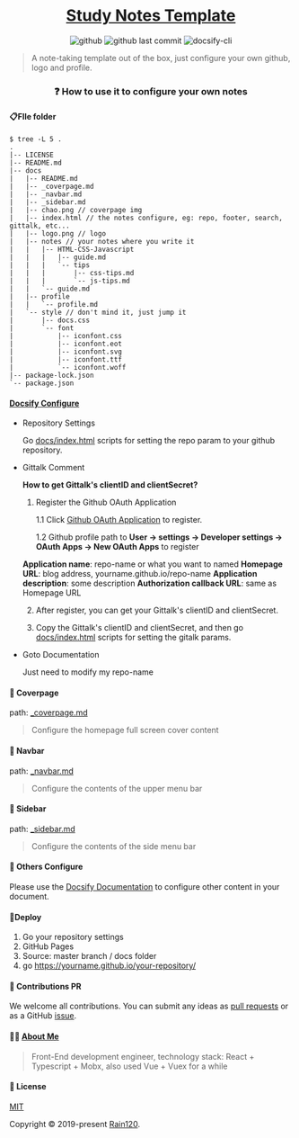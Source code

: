 <!--
 * @Author: Rain120
 * @Date: 2019-07-11 22:33:37
 * @LastEditTime: 2019-09-08 16:45:19
 -->
<h1 align="center">
<a href="https://rain120.github.io/study-notes">Study Notes Template</a>
</h1>

<div align="center">

  <p align="center">
  <img src="https://img.shields.io/github/license/rain120/study-notes?style=flat-square" alt="github" /> 
  <img src="https://img.shields.io/github/last-commit/rain120/study-notes?style=flat-square" alt="github last commit" /> 
  <img src="https://img.shields.io/badge/docsify--cli-v4.3.0-green?style=flat-square&logo=appveyor" alt="docsify-cli" />
  </p>

</div>

> A note-taking template out of the box, just configure your own github, logo and profile.

<h3 align="center">❓ How to use it to configure your own notes</h3>

#### 📋FIle folder

```shell
$ tree -L 5 .
.
|-- LICENSE
|-- README.md
|-- docs
|   |-- README.md
|   |-- _coverpage.md
|   |-- _navbar.md
|   |-- _sidebar.md
|   |-- chao.png // coverpage img
|   |-- index.html // the notes configure, eg: repo, footer, search, gittalk, etc...
|   |-- logo.png // logo
|   |-- notes // your notes where you write it
|   |   |-- HTML-CSS-Javascript
|   |   |   |-- guide.md
|   |   |   `-- tips
|   |   |       |-- css-tips.md
|   |   |       `-- js-tips.md
|   |   `-- guide.md
|   |-- profile
|   |   `-- profile.md
|   `-- style // don't mind it, just jump it
|       |-- docs.css
|       `-- font
|           |-- iconfont.css
|           |-- iconfont.eot
|           |-- iconfont.svg
|           |-- iconfont.ttf
|           `-- iconfont.woff
|-- package-lock.json
`-- package.json
```

#### [Docsify Configure](./docs/index.html)

- Repository Settings

  Go [docs/index.html](./docs/index.html) scripts for setting the repo param to your github repository.

- Gittalk Comment

  **How to get Gittalk's clientID and clientSecret?**

  1. Register the Github OAuth Application
  
        1.1 Click [Github OAuth Application](https://github.com/settings/applications/new) to register.
  
        1.2 Github profile path to **User -> settings ->  Developer settings -> OAuth Apps -> New OAuth Apps** to register

  **Application name**: repo-name or what you want to named
  **Homepage URL**: blog address, yourname.github.io/repo-name
  **Application description**: some description
  **Authorization callback URL**: same as Homepage URL

  2. After register, you can get your Gittalk's clientID and clientSecret.

  3. Copy the Gittalk's clientID and clientSecret, and then go [docs/index.html](./docs/index.html) scripts for setting the gitalk params.

* Goto Documentation

  Just need to modify my repo-name

#### 📙 Coverpage

  path: [_coverpage.md](./docs/_coverpage.md)

  > Configure the homepage full screen cover content

#### 📙 Navbar

  path: [_navbar.md](./docs/_navbar.md)

  > Configure the contents of the upper menu bar

#### 📙 Sidebar

  path: [_sidebar.md](./docs/_sidebar.md)

  > Configure the contents of the side menu bar

#### 🔨 Others Configure

  Please use the [Docsify Documentation](https://docsify.js.org) to configure other content in your document.

#### 📡Deploy

  1. Go your repository settings
  2. GitHub Pages
  3. Source: master branch / docs folder
  4. go https://yourname.github.io/your-repository/

#### 🤝 Contributions PR
  We welcome all contributions. You can submit any ideas as [pull requests](https://github.com/Rain120/study-notes/pulls) or as a GitHub [issue](https://github.com/Rain120/study-notes/issues).

#### 👨‍🏭 [About Me](https://rain120.github.io/study-notes/#/profile/profile.md)

  > Front-End development engineer, technology stack: React + Typescript + Mobx, also used Vue + Vuex for a while

#### 📝 License

  [MIT](https://github.com/Rain120/study-notes/blob/note-template/LICENSE)

  Copyright © 2019-present [Rain120](https://github.com/Rain120).

